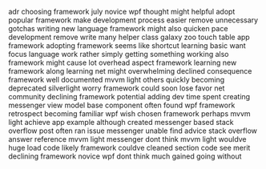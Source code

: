 adr choosing framework july novice wpf thought might helpful adopt popular framework make development process easier remove unnecessary gotchas writing new language framework might also quicken pace development remove write many helper class galaxy zoo touch table app framework adopting framework seems like shortcut learning basic want focus language work rather simply getting something working also framework might cause lot overhead aspect framework learning new framework along learning net might overwhelming declined consequence framework well documented mvvm light others quickly becoming deprecated silverlight worry framework could soon lose favor net community declining framework potential adding dev time spent creating messenger view model base component often found wpf framework retrospect becoming familiar wpf wish chosen framework perhaps mvvm light achieve app example although created messenger based stack overflow post often ran issue messenger unable find advice stack overflow answer reference mvvm light messenger dont think mvvm light wouldve huge load code likely framework couldve cleaned section code see merit declining framework novice wpf dont think much gained going without